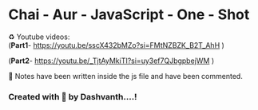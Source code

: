 # Chai - Aur - JavaScript - One - Shot
♻️ Youtube videos: <br/>
(**Part1**- https://youtu.be/sscX432bMZo?si=FMtNZBZK_B2T_AhH  )  <br/>

(**Part2**- https://youtu.be/_TjtAyMkiTI?si=uy3ef7QJbgpbejWM  ) <br/>


🤍 Notes have been written inside the js file and have been commented.<br/>

### Created with 🤍 by Dashvanth....!
